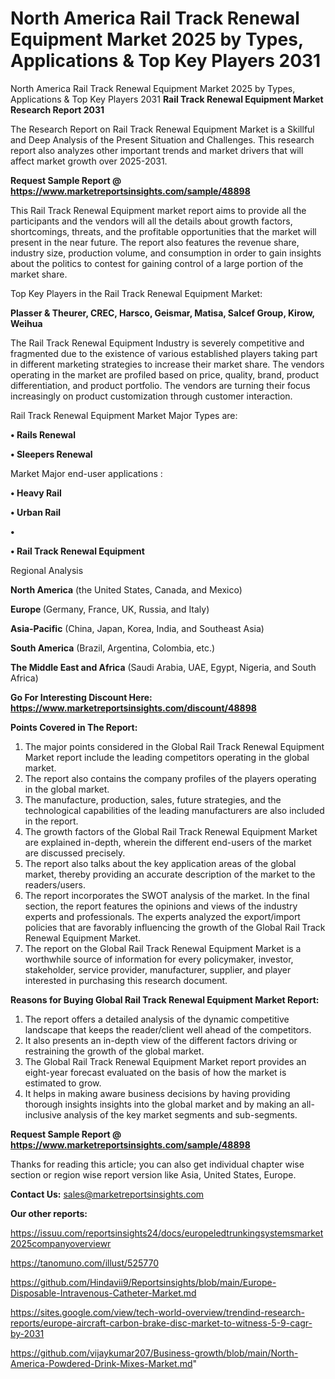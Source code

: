 # North America Rail Track Renewal Equipment Market 2025 by Types, Applications & Top Key Players 2031
North America Rail Track Renewal Equipment Market 2025 by Types, Applications & Top Key Players 2031
<strong>Rail Track Renewal Equipment Market Research Report 2031</strong>

The Research Report on Rail Track Renewal Equipment Market is a Skillful and Deep Analysis of the Present Situation and Challenges. This research report also analyzes other important trends and market drivers that will affect market growth over 2025-2031.

<strong>Request Sample Report @ <a href=https://www.marketreportsinsights.com/sample/48898>https://www.marketreportsinsights.com/sample/48898</a></strong>

This Rail Track Renewal Equipment market report aims to provide all the participants and the vendors will all the details about growth factors, shortcomings, threats, and the profitable opportunities that the market will present in the near future. The report also features the revenue share, industry size, production volume, and consumption in order to gain insights about the politics to contest for gaining control of a large portion of the market share.

Top Key Players in the Rail Track Renewal Equipment Market:

<strong>Plasser & Theurer, CREC, Harsco, Geismar, Matisa, Salcef Group, Kirow, Weihua</strong>

The Rail Track Renewal Equipment Industry is severely competitive and fragmented due to the existence of various established players taking part in different marketing strategies to increase their market share. The vendors operating in the market are profiled based on price, quality, brand, product differentiation, and product portfolio. The vendors are turning their focus increasingly on product customization through customer interaction.

Rail Track Renewal Equipment Market Major Types are:

<strong>•  Rails Renewal

•  Sleepers Renewal</strong>

Market Major end-user applications :

<strong>•  Heavy Rail

•  Urban Rail

•  

•  Rail Track Renewal Equipment</strong>

Regional Analysis

</u><strong><b>North America</b></strong> (the United States, Canada, and Mexico)

<strong><b>Europe </b></strong>(Germany, France, UK, Russia, and Italy)

<strong><b>Asia-Pacific</b></strong> (China, Japan, Korea, India, and Southeast Asia)

<strong><b>South America</b></strong> (Brazil, Argentina, Colombia, etc.)

<strong><b>The Middle East and Africa</b></strong> (Saudi Arabia, UAE, Egypt, Nigeria, and South Africa)

<strong>Go For Interesting Discount Here: <a href=https://www.marketreportsinsights.com/discount/48898>https://www.marketreportsinsights.com/discount/48898</a></strong>

<strong>Points Covered in The Report:</strong>
<ol>
  <li>The major points considered in the Global Rail Track Renewal Equipment Market report include the leading competitors operating in the global market.</li>
  <li>The report also contains the company profiles of the players operating in the global market.</li>
  <li>The manufacture, production, sales, future strategies, and the technological capabilities of the leading manufacturers are also included in the report.</li>
  <li>The growth factors of the Global Rail Track Renewal Equipment Market are explained in-depth, wherein the different end-users of the market are discussed precisely.</li>
  <li>The report also talks about the key application areas of the global market, thereby providing an accurate description of the market to the readers/users.</li>
  <li>The report incorporates the SWOT analysis of the market. In the final section, the report features the opinions and views of the industry experts and professionals. The experts analyzed the export/import policies that are favorably influencing the growth of the Global Rail Track Renewal Equipment Market.</li>
  <li>The report on the Global Rail Track Renewal Equipment Market is a worthwhile source of information for every policymaker, investor, stakeholder, service provider, manufacturer, supplier, and player interested in purchasing this research document.</li>
</ol>
<strong>Reasons for Buying Global Rail Track Renewal Equipment Market Report:</strong>

<ol>
  <li>The report offers a detailed analysis of the dynamic competitive landscape that keeps the reader/client well ahead of the competitors.</li>
  <li>It also presents an in-depth view of the different factors driving or restraining the growth of the global market.</li>
  <li>The Global Rail Track Renewal Equipment Market report provides an eight-year forecast evaluated on the basis of how the market is estimated to grow.</li>
  <li>It helps in making aware business decisions by having providing thorough insights insights into the global market and by making an all-inclusive analysis of the key market segments and sub-segments.</li>
</ol>
<strong>Request Sample Report @ <a href=https://www.marketreportsinsights.com/sample/48898>https://www.marketreportsinsights.com/sample/48898</a></strong>


Thanks for reading this article; you can also get individual chapter wise section or region wise report version like Asia, United States, Europe.

<strong>Contact Us:</strong>
sales@marketreportsinsights.com

<strong>Our other reports:</strong>

<a href=https://issuu.com/reportsinsights24/docs/europeledtrunkingsystemsmarket2025companyoverviewr>https://issuu.com/reportsinsights24/docs/europeledtrunkingsystemsmarket2025companyoverviewr</a>

<a href=https://tanomuno.com/illust/525770>https://tanomuno.com/illust/525770</a>

<a href=https://github.com/Hindavii9/Reportsinsights/blob/main/Europe-Disposable-Intravenous-Catheter-Market.md>https://github.com/Hindavii9/Reportsinsights/blob/main/Europe-Disposable-Intravenous-Catheter-Market.md</a>

<a href=https://sites.google.com/view/tech-world-overview/trendind-research-reports/europe-aircraft-carbon-brake-disc-market-to-witness-5-9-cagr-by-2031>https://sites.google.com/view/tech-world-overview/trendind-research-reports/europe-aircraft-carbon-brake-disc-market-to-witness-5-9-cagr-by-2031</a>

<a href=https://github.com/vijaykumar207/Business-growth/blob/main/North-America-Powdered-Drink-Mixes-Market.md>https://github.com/vijaykumar207/Business-growth/blob/main/North-America-Powdered-Drink-Mixes-Market.md</a>"
